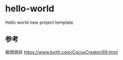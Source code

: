 # hello-world
Hello world new project template.

## 参考
极限跳跃
https://www.byjth.com/CocosCreator/69.html
